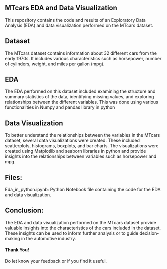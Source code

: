 ## MTcars EDA and Data Visualization

This repository contains the code and results of an Exploratory Data Analysis (EDA) and data visualization performed on the MTcars dataset.

## Dataset
The MTcars dataset contains information about 32 different cars from the early 1970s. It includes various characteristics such as horsepower, number of cylinders, weight, and miles per gallon (mpg).

## EDA
The EDA performed on this dataset included examining the structure and summary statistics of the data, identifying missing values, and exploring relationships between the different variables. This was done using various functionalities in Numpy and pandas library in python

## Data Visualization
To better understand the relationships between the variables in the MTcars dataset, several data visualizations were created. These included scatterplots, histograms, boxplots, and bar charts. The visualizations were created using Matplotlib and seaborn libraries in python and provide insights into the relationships between variables such as horsepower and mpg.

## Files:

Eda_in_python.ipynb: Python Notebook file containing the code for the EDA and data visualization.

## Conclusion:

The EDA and data visualization performed on the MTcars dataset provide valuable insights into the characteristics of the cars included in the dataset. These insights can be used to inform further analysis or to guide decision-making in the automotive industry.


#### Thank You!
Do let know your feedback or if you find it useful.
